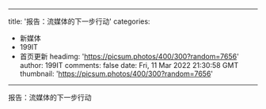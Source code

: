 
---
title: '报告：流媒体的下一步行动'
categories: 
 - 新媒体
 - 199IT
 - 首页更新
headimg: 'https://picsum.photos/400/300?random=7656'
author: 199IT
comments: false
date: Fri, 11 Mar 2022 21:30:58 GMT
thumbnail: 'https://picsum.photos/400/300?random=7656'
---

<div>   
报告：流媒体的下一步行动  
</div>
            